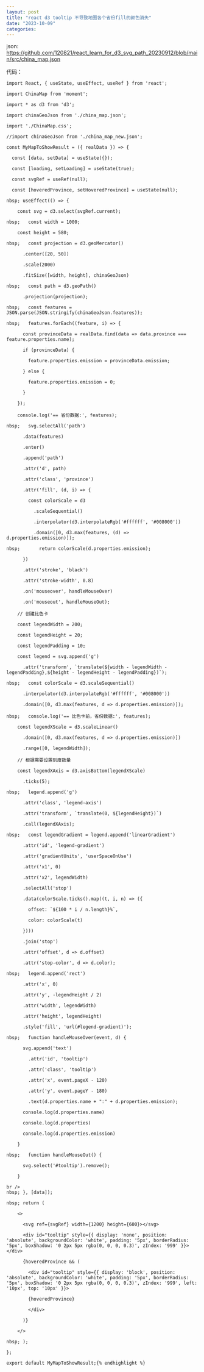 ```yaml
---
layout: post
title: "react d3 tooltip 不导致地图各个省份fill的颜色消失"
date: "2023-10-09"
categories: 
---
```

<p>json: <a href="https://github.com/120821/react_learn_for_d3_svg_path_20230912/blob/main/src/china_map.json">https://github.com/120821/react_learn_for_d3_svg_path_20230912/blob/main/src/china_map.json</a></p>

<p>代码：</p>

<pre>
<code>import React, { useState, useEffect, useRef } from &#39;react&#39;;

import ChinaMap from &#39;moment&#39;;

import * as d3 from &#39;d3&#39;;

import chinaGeoJson from &#39;./china_map.json&#39;;

import &#39;./ChinaMap.css&#39;;

//import chinaGeoJson from &#39;./china_map_new.json&#39;;

const MyMapToShowResult = ({ realData }) =&gt; {

&nbsp; const [data, setData] = useState({});

&nbsp; const [loading, setLoading] = useState(true);

&nbsp; const svgRef = useRef(null);

&nbsp; const [hoveredProvince, setHoveredProvince] = useState(null);

nbsp; useEffect(() =&gt; {

&nbsp;&nbsp;&nbsp; const svg = d3.select(svgRef.current);

nbsp;&nbsp;&nbsp; const width = 1000;

&nbsp;&nbsp;&nbsp; const height = 580;

nbsp;&nbsp;&nbsp; const projection = d3.geoMercator()

&nbsp;&nbsp;&nbsp;&nbsp;&nbsp; .center([20, 50])

&nbsp;&nbsp;&nbsp;&nbsp;&nbsp; .scale(2000)

&nbsp;&nbsp;&nbsp;&nbsp;&nbsp; .fitSize([width, height], chinaGeoJson)

nbsp;&nbsp;&nbsp; const path = d3.geoPath()

&nbsp;&nbsp;&nbsp;&nbsp;&nbsp; .projection(projection);

nbsp;&nbsp;&nbsp; const features = JSON.parse(JSON.stringify(chinaGeoJson.features));

nbsp;&nbsp;&nbsp; features.forEach((feature, i) =&gt; {

&nbsp;&nbsp;&nbsp;&nbsp;&nbsp; const provinceData = realData.find(data =&gt; data.province === feature.properties.name);

&nbsp;&nbsp;&nbsp;&nbsp;&nbsp; if (provinceData) {

&nbsp;&nbsp;&nbsp;&nbsp;&nbsp;&nbsp;&nbsp; feature.properties.emission = provinceData.emission;

&nbsp;&nbsp;&nbsp;&nbsp;&nbsp; } else {

&nbsp;&nbsp;&nbsp;&nbsp;&nbsp;&nbsp;&nbsp; feature.properties.emission = 0;

&nbsp;&nbsp;&nbsp;&nbsp;&nbsp; }

&nbsp;&nbsp;&nbsp; });

&nbsp;&nbsp;&nbsp; console.log(&#39;== 省份数据:&#39;, features);

nbsp;&nbsp;&nbsp; svg.selectAll(&#39;path&#39;)

&nbsp;&nbsp;&nbsp;&nbsp;&nbsp; .data(features)

&nbsp;&nbsp;&nbsp;&nbsp;&nbsp; .enter()

&nbsp;&nbsp;&nbsp;&nbsp;&nbsp; .append(&#39;path&#39;)

&nbsp;&nbsp;&nbsp;&nbsp;&nbsp; .attr(&#39;d&#39;, path)

&nbsp;&nbsp;&nbsp;&nbsp;&nbsp; .attr(&#39;class&#39;, &#39;province&#39;)

&nbsp;&nbsp;&nbsp;&nbsp;&nbsp; .attr(&#39;fill&#39;, (d, i) =&gt; {

&nbsp;&nbsp;&nbsp;&nbsp;&nbsp;&nbsp;&nbsp; const colorScale = d3

&nbsp;&nbsp;&nbsp;&nbsp;&nbsp;&nbsp;&nbsp;&nbsp;&nbsp; .scaleSequential()

&nbsp;&nbsp;&nbsp;&nbsp;&nbsp;&nbsp;&nbsp;&nbsp;&nbsp; .interpolator(d3.interpolateRgb(&#39;#ffffff&#39;, &#39;#008000&#39;))

&nbsp;&nbsp;&nbsp;&nbsp;&nbsp;&nbsp;&nbsp;&nbsp;&nbsp; .domain([0, d3.max(features, (d) =&gt; d.properties.emission)]);

nbsp;&nbsp;&nbsp;&nbsp;&nbsp;&nbsp;&nbsp; return colorScale(d.properties.emission);

&nbsp;&nbsp;&nbsp;&nbsp;&nbsp; })

&nbsp;&nbsp;&nbsp;&nbsp;&nbsp; .attr(&#39;stroke&#39;, &#39;black&#39;)

&nbsp;&nbsp;&nbsp;&nbsp;&nbsp; .attr(&#39;stroke-width&#39;, 0.8)

&nbsp;&nbsp;&nbsp;&nbsp;&nbsp; .on(&#39;mouseover&#39;, handleMouseOver)

&nbsp;&nbsp;&nbsp;&nbsp;&nbsp; .on(&#39;mouseout&#39;, handleMouseOut);

&nbsp;&nbsp;&nbsp; // 创建比色卡

&nbsp;&nbsp;&nbsp; const legendWidth = 200;

&nbsp;&nbsp;&nbsp; const legendHeight = 20;

&nbsp;&nbsp;&nbsp; const legendPadding = 10;

&nbsp;&nbsp;&nbsp; const legend = svg.append(&#39;g&#39;)

&nbsp;&nbsp;&nbsp;&nbsp;&nbsp; .attr(&#39;transform&#39;, `translate(${width - legendWidth - legendPadding},${height - legendHeight - legendPadding})`);

nbsp;&nbsp;&nbsp; const colorScale = d3.scaleSequential()

&nbsp;&nbsp;&nbsp;&nbsp;&nbsp; .interpolator(d3.interpolateRgb(&#39;#ffffff&#39;, &#39;#008000&#39;))

&nbsp;&nbsp;&nbsp;&nbsp;&nbsp; .domain([0, d3.max(features, d =&gt; d.properties.emission)]);

nbsp;&nbsp;&nbsp; console.log(&#39;== 比色卡前，省份数据:&#39;, features);

&nbsp;&nbsp;&nbsp; const legendXScale = d3.scaleLinear()

&nbsp;&nbsp;&nbsp;&nbsp;&nbsp; .domain([0, d3.max(features, d =&gt; d.properties.emission)])

&nbsp;&nbsp;&nbsp;&nbsp;&nbsp; .range([0, legendWidth]);

&nbsp;&nbsp;&nbsp; // 根据需要设置刻度数量

&nbsp;&nbsp;&nbsp; const legendXAxis = d3.axisBottom(legendXScale)

&nbsp;&nbsp;&nbsp;&nbsp;&nbsp; .ticks(5);

nbsp;&nbsp;&nbsp; legend.append(&#39;g&#39;)

&nbsp;&nbsp;&nbsp;&nbsp;&nbsp; .attr(&#39;class&#39;, &#39;legend-axis&#39;)

&nbsp;&nbsp;&nbsp;&nbsp;&nbsp; .attr(&#39;transform&#39;, `translate(0, ${legendHeight})`)

&nbsp;&nbsp;&nbsp;&nbsp;&nbsp; .call(legendXAxis);

nbsp;&nbsp;&nbsp; const legendGradient = legend.append(&#39;linearGradient&#39;)

&nbsp;&nbsp;&nbsp;&nbsp;&nbsp; .attr(&#39;id&#39;, &#39;legend-gradient&#39;)

&nbsp;&nbsp;&nbsp;&nbsp;&nbsp; .attr(&#39;gradientUnits&#39;, &#39;userSpaceOnUse&#39;)

&nbsp;&nbsp;&nbsp;&nbsp;&nbsp; .attr(&#39;x1&#39;, 0)

&nbsp;&nbsp;&nbsp;&nbsp;&nbsp; .attr(&#39;x2&#39;, legendWidth)

&nbsp;&nbsp;&nbsp;&nbsp;&nbsp; .selectAll(&#39;stop&#39;)

&nbsp;&nbsp;&nbsp;&nbsp;&nbsp; .data(colorScale.ticks().map((t, i, n) =&gt; ({

&nbsp;&nbsp;&nbsp;&nbsp;&nbsp;&nbsp;&nbsp; offset: `${100 * i / n.length}%`,

&nbsp;&nbsp;&nbsp;&nbsp;&nbsp;&nbsp;&nbsp; color: colorScale(t)

&nbsp;&nbsp;&nbsp;&nbsp;&nbsp; })))

&nbsp;&nbsp;&nbsp;&nbsp;&nbsp; .join(&#39;stop&#39;)

&nbsp;&nbsp;&nbsp;&nbsp;&nbsp; .attr(&#39;offset&#39;, d =&gt; d.offset)

&nbsp;&nbsp;&nbsp;&nbsp;&nbsp; .attr(&#39;stop-color&#39;, d =&gt; d.color);

nbsp;&nbsp;&nbsp; legend.append(&#39;rect&#39;)

&nbsp;&nbsp;&nbsp;&nbsp;&nbsp; .attr(&#39;x&#39;, 0)

&nbsp;&nbsp;&nbsp;&nbsp;&nbsp; .attr(&#39;y&#39;, -legendHeight / 2)

&nbsp;&nbsp;&nbsp;&nbsp;&nbsp; .attr(&#39;width&#39;, legendWidth)

&nbsp;&nbsp;&nbsp;&nbsp;&nbsp; .attr(&#39;height&#39;, legendHeight)

&nbsp;&nbsp;&nbsp;&nbsp;&nbsp; .style(&#39;fill&#39;, &#39;url(#legend-gradient)&#39;);

nbsp;&nbsp;&nbsp; function handleMouseOver(event, d) {

&nbsp;&nbsp;&nbsp;&nbsp;&nbsp; svg.append(&#39;text&#39;)

&nbsp;&nbsp;&nbsp;&nbsp;&nbsp;&nbsp;&nbsp; .attr(&#39;id&#39;, &#39;tooltip&#39;)

&nbsp;&nbsp;&nbsp;&nbsp;&nbsp;&nbsp;&nbsp; .attr(&#39;class&#39;, &#39;tooltip&#39;)

&nbsp;&nbsp;&nbsp;&nbsp;&nbsp;&nbsp;&nbsp; .attr(&#39;x&#39;, event.pageX - 120)

&nbsp;&nbsp;&nbsp;&nbsp;&nbsp;&nbsp;&nbsp; .attr(&#39;y&#39;, event.pageY - 180)

&nbsp;&nbsp;&nbsp;&nbsp;&nbsp;&nbsp;&nbsp; .text(d.properties.name + &quot;:&quot; + d.properties.emission);

&nbsp;&nbsp;&nbsp;&nbsp;&nbsp; console.log(d.properties.name)

&nbsp;&nbsp;&nbsp;&nbsp;&nbsp; console.log(d.properties)

&nbsp;&nbsp;&nbsp;&nbsp;&nbsp; console.log(d.properties.emission)

&nbsp;&nbsp;&nbsp; }

nbsp;&nbsp;&nbsp; function handleMouseOut() {

&nbsp;&nbsp;&nbsp;&nbsp;&nbsp; svg.select(&#39;#tooltip&#39;).remove();

&nbsp;&nbsp;&nbsp; }

br /&gt;
nbsp; }, [data]);

nbsp; return (

&nbsp;&nbsp;&nbsp; &lt;&gt;

&nbsp;&nbsp;&nbsp;&nbsp;&nbsp; &lt;svg ref={svgRef} width={1200} height={600}&gt;&lt;/svg&gt;

&nbsp;&nbsp;&nbsp;&nbsp;&nbsp; &lt;div id=&quot;tooltip&quot; style={{ display: &#39;none&#39;, position: &#39;absolute&#39;, backgroundColor: &#39;white&#39;, padding: &#39;5px&#39;, borderRadius: &#39;5px&#39;, boxShadow: &#39;0 2px 5px rgba(0, 0, 0, 0.3)&#39;, zIndex: &#39;999&#39; }}&gt;&lt;/div&gt;

&nbsp;&nbsp;&nbsp;&nbsp;&nbsp; {hoveredProvince &amp;&amp; (

&nbsp;&nbsp;&nbsp;&nbsp;&nbsp;&nbsp;&nbsp; &lt;div id=&quot;tooltip&quot; style={{ display: &#39;block&#39;, position: &#39;absolute&#39;, backgroundColor: &#39;white&#39;, padding: &#39;5px&#39;, borderRadius: &#39;5px&#39;, boxShadow: &#39;0 2px 5px rgba(0, 0, 0, 0.3)&#39;, zIndex: &#39;999&#39;, left: &#39;10px&#39;, top: &#39;10px&#39; }}&gt;

&nbsp;&nbsp;&nbsp;&nbsp;&nbsp;&nbsp;&nbsp; {hoveredProvince}

&nbsp;&nbsp;&nbsp;&nbsp;&nbsp;&nbsp;&nbsp; &lt;/div&gt;

&nbsp;&nbsp;&nbsp;&nbsp;&nbsp; )}

&nbsp;&nbsp;&nbsp; &lt;/&gt;

nbsp; );

};

export default MyMapToShowResult;{% endhighlight %}

<p>&nbsp;</p>

